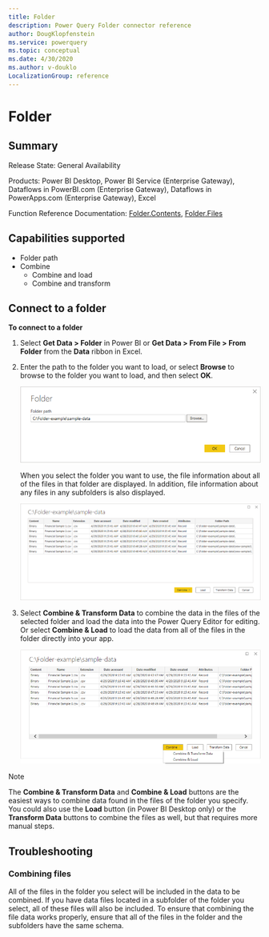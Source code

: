 ```yaml
---
title: Folder
description: Power Query Folder connector reference
author: DougKlopfenstein
ms.service: powerquery
ms.topic: conceptual
ms.date: 4/30/2020
ms.author: v-douklo
LocalizationGroup: reference
---
```


# Folder

## Summary

Release State: General Availability

Products: Power BI Desktop, Power BI Service (Enterprise Gateway), Dataflows in PowerBI.com (Enterprise Gateway), Dataflows in PowerApps.com (Enterprise Gateway), Excel

Function Reference Documentation: [Folder.Contents](https://docs.microsoft.com/powerquery-m/folder-contents), [Folder.Files](https://docs.microsoft.com/powerquery-m/folder-files)

## Capabilities supported

* Folder path
* Combine
   * Combine and load
   * Combine and transform

## Connect to a folder

**To connect to a folder**

1. Select **Get Data > Folder** in Power BI or **Get Data > From File > From Folder** from the **Data** ribbon in Excel.

2. Enter the path to the folder you want to load, or select **Browse** to browse to the folder you want to load, and then select **OK**.

   ![Folder selection](../images/folderbrowse.png)

   When you select the folder you want to use, the file information about all of the files in that folder are displayed. In addition, file information about any files in any subfolders is also displayed.

   ![Folder information](../images/folderinfo.png)

3. Select **Combine & Transform Data** to combine the data in the files of the selected folder and load the data into the Power Query Editor for editing. Or select **Combine & Load** to load the data from all of the files in the folder directly into your app.

   ![Combine files from folder](../images/combinefolderfiles.png)

>[!Note]
>The **Combine & Transform Data** and **Combine & Load** buttons are the easiest ways to combine data found in the files of the folder you specify. You could also use the **Load** button (in Power BI Desktop only) or the **Transform Data** buttons to combine the files as well, but that requires more manual steps.

## Troubleshooting

### Combining files

All of the files in the folder you select will be included in the data to be combined. If you have data files located in a subfolder of the folder you select, all of these files will also be included. To ensure that combining the file data works properly, ensure that all of the files in the folder and the subfolders have the same schema.

